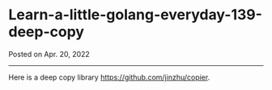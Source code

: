 # Learn-a-little-golang-everyday-139-deep-copy

Posted on Apr. 20, 2022

---

Here is a deep copy library https://github.com/jinzhu/copier.